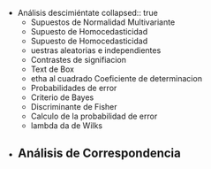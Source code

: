 - Análisis descimiéntate
  collapsed:: true
	- Supuestos de Normalidad Multivariante
	- Supuesto de Homocedasticidad
	- Supuesto de Homocedasticidad
	- uestras aleatorias e independientes
	- Contrastes de signifiacion
	- Text de Box
	- etha al cuadrado Coeficiente de determinacion
	- Probabilidades de error
	- Criterio de Bayes
	- Discriminante de Fisher
	- Calculo de la probabilidad de error
	- lambda da de Wilks
- Análisis de Correspondencia
	-
